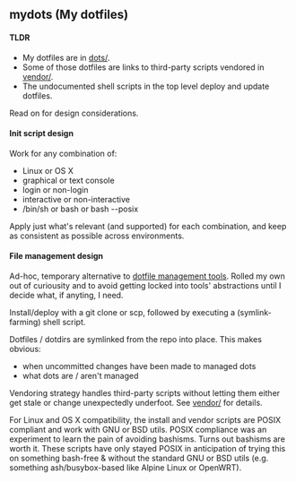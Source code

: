 ## mydots (My dotfiles)

#### TLDR

- My dotfiles are in [dots/](dots).
- Some of those dotfiles are links to third-party scripts vendored in [vendor/](vendor).
- The undocumented shell scripts in the top level deploy and update dotfiles.

Read on for design considerations.

#### Init script design

Work for any combination of:

- Linux or OS X
- graphical or text console
- login or non-login
- interactive or non-interactive
- /bin/sh or bash or bash --posix

Apply just what's relevant (and supported) for each combination, and keep as consistent as possible across environments.

#### File management design

Ad-hoc, temporary alternative to [dotfile management tools](https://wiki.archlinux.org/index.php/Dotfiles). Rolled my own out of curiousity and to avoid getting locked into tools' abstractions until I decide what, if anyting, I need.

Install/deploy with a git clone or scp, followed by executing a (symlink-farming) shell script.

Dotfiles / dotdirs are symlinked from the repo into place. This makes obvious:

- when uncommitted changes have been made to managed dots
- what dots are / aren't managed

Vendoring strategy handles third-party scripts without letting them either get stale or change unexpectedly underfoot. See [vendor/](vendor) for details.

For Linux and OS X compatibility, the install and vendor scripts are POSIX compliant and work with GNU or BSD utils. POSIX compliance was an experiment to learn the pain of avoiding bashisms. Turns out bashisms are worth it. These scripts have only stayed POSIX in anticipation of trying this on something bash-free & without the standard GNU or BSD utils (e.g. something ash/busybox-based like Alpine Linux or OpenWRT).
